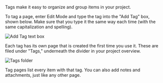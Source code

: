 Tags make it easy to organize and group items in your project.

To tag a page, enter Edit Mode and type the tag into the "Add Tag" box, shown
below. Make sure that you type it the same way each time (with the same
capitalization and spelling).

![Add Tag text box](add_tag.png)

Each tag has its own page that is created the first time you use it. These are
filed under "Tags," underneath the divider in your project overview.

![Tags folder](tags_folder.png)

Tag pages list every item with that tag. You can also add notes and attachments,
just like any other page.
